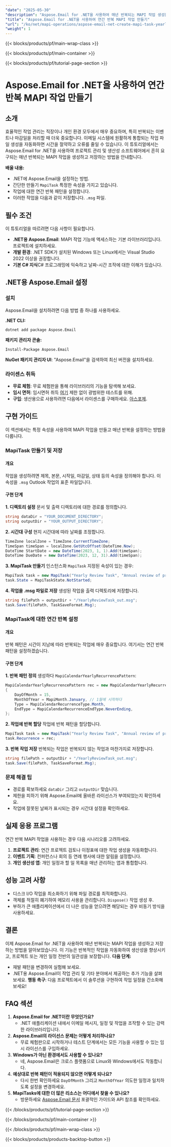 ```yaml
---
"date": "2025-05-30"
"description": "Aspose.Email for .NET을 사용하여 매년 반복되는 MAPI 작업 생성을 자동화하는 방법을 알아보세요. 이 가이드에서는 설정, 작업 속성, 반복 패턴, MSG 파일로 저장하는 방법을 다룹니다."
"title": "Aspose.Email for .NET을 사용하여 연간 반복 MAPI 작업 만들기"
"url": "/ko/net/mapi-operations/aspose-email-net-create-mapi-task-yearly-recurrence/"
"weight": 1
---
```


{{< blocks/products/pf/main-wrap-class >}}

{{< blocks/products/pf/main-container >}}

{{< blocks/products/pf/tutorial-page-section >}}
# Aspose.Email for .NET을 사용하여 연간 반복 MAPI 작업 만들기

## 소개
효율적인 작업 관리는 직장이나 개인 환경 모두에서 매우 중요하며, 특히 반복되는 이벤트나 마감일을 처리할 때 더욱 중요합니다. 이메일 시스템에 원활하게 통합되는 작업 파일 생성을 자동화하면 시간을 절약하고 오류를 줄일 수 있습니다. 이 튜토리얼에서는 Aspose.Email for .NET을 사용하여 프로젝트 관리 및 생산성 소프트웨어에서 흔히 요구되는 매년 반복되는 MAPI 작업을 생성하고 저장하는 방법을 안내합니다.

**배울 내용:**
- .NET에 Aspose.Email을 설정하는 방법.
- 간단한 만들기 `MapiTask` 특정한 속성을 가지고 있습니다.
- 작업에 대한 연간 반복 패턴을 설정합니다.
- 이러한 작업을 다음과 같이 저장합니다. `.msg` 파일.

## 필수 조건
이 튜토리얼을 따르려면 다음 사항이 필요합니다.
- **.NET용 Aspose.Email**: MAPI 작업 기능에 액세스하는 기본 라이브러리입니다. 프로젝트에 설치하세요.
- **개발 환경**: .NET SDK가 설치된 Windows 또는 Linux에서는 Visual Studio 2022 이상을 권장합니다.
- **기본 C# 지식**C# 프로그래밍에 익숙하고 날짜-시간 조작에 대한 이해가 있습니다.

## .NET용 Aspose.Email 설정
### 설치
Aspose.Email을 설치하려면 다음 방법 중 하나를 사용하세요.

**.NET CLI:**
```shell
dotnet add package Aspose.Email
```

**패키지 관리자 콘솔:**
```shell
Install-Package Aspose.Email
```

**NuGet 패키지 관리자 UI**: "Aspose.Email"을 검색하여 최신 버전을 설치하세요.
### 라이센스 취득
- **무료 체험**: 무료 체험판을 통해 라이브러리의 기능을 탐색해 보세요.
- **임시 면허**: 임시면허 취득 [여기](https://purchase.aspose.com/temporary-license/) 제한 없이 광범위한 테스트를 위해.
- **구입**: 생산용으로 사용하려면 다음에서 라이센스를 구매하세요. [아스포제](https://purchase.aspose.com/buy).

## 구현 가이드
이 섹션에서는 특정 속성을 사용하여 MAPI 작업을 만들고 매년 반복을 설정하는 방법을 다룹니다.
### MapiTask 만들기 및 저장
#### 개요
작업을 생성하려면 제목, 본문, 시작일, 마감일, 상태 등의 속성을 정의해야 합니다. 이 속성을 `.msg` Outlook 작업의 표준 파일입니다.
#### 구현 단계
**1. 디렉토리 설정**
문서 및 출력 디렉토리에 대한 경로를 정의합니다.
```csharp
string dataDir = "YOUR_DOCUMENT_DIRECTORY";
string outputDir = "YOUR_OUTPUT_DIRECTORY";
```
**2. 시간대 구성**
현지 시간대에 따라 날짜를 조정합니다.
```csharp
TimeZone localZone = TimeZone.CurrentTimeZone;
TimeSpan timeSpan = localZone.GetUtcOffset(DateTime.Now);
DateTime StartDate = new DateTime(2023, 1, 1).Add(timeSpan);
DateTime DueDate = new DateTime(2023, 12, 31).Add(timeSpan);
```
**3. MapiTask 만들기**
인스턴스화 `MapiTask` 지정된 속성이 있는 경우:
```csharp
MapiTask task = new MapiTask("Yearly Review Task", "Annual review of project milestones.", StartDate, DueDate);
task.State = MapiTaskState.NotStarted;
```
**4. 작업을 .msg 파일로 저장**
생성된 작업을 출력 디렉토리에 저장합니다.
```csharp
string filePath = outputDir + "/YearlyReviewTask_out.msg";
task.Save(filePath, TaskSaveFormat.Msg);
```
### MapiTask에 대한 연간 반복 설정
#### 개요
반복 패턴은 시간이 지남에 따라 반복되는 작업에 매우 중요합니다. 여기서는 연간 반복 패턴을 설정하겠습니다.
#### 구현 단계
**1. 반복 패턴 정의**
생성하다 `MapiCalendarYearlyRecurrencePattern`:
```csharp
MapiCalendarYearlyRecurrencePattern rec = new MapiCalendarYearlyRecurrencePattern
{
    DayOfMonth = 15,
    MonthOfYear = MapiMonth.January, // 1월에 시작하다
    Type = MapiCalendarRecurrenceType.Month,
    EndType = MapiCalendarRecurrenceEndType.NeverEnding,
};
```
**2. 작업에 반복 할당**
작업에 반복 패턴을 할당합니다.
```csharp
MapiTask task = new MapiTask("Yearly Review Task", "Annual review of project milestones.", DateTime.Now, DateTime.Now.AddDays(1));
task.Recurrence = rec;
```
**3. 반복 작업 저장**
반복되는 작업은 반복되지 않는 작업과 마찬가지로 저장합니다.
```csharp
string filePath = outputDir + "/YearlyReviewTask_out.msg";
task.Save(filePath, TaskSaveFormat.Msg);
```
### 문제 해결 팁
- 경로를 확보하세요 `dataDir` 그리고 `outputDir` 맞습니다.
- 제한을 피하기 위해 Aspose.Email에 올바른 라이선스가 부여되었는지 확인하세요.
- 작업에 잘못된 날짜가 표시되는 경우 시간대 설정을 확인하세요.
## 실제 응용 프로그램
연간 반복 MAPI 작업을 사용하는 경우 다음 시나리오를 고려하세요.
1. **프로젝트 관리**: 연간 프로젝트 검토나 이정표에 대한 작업 생성을 자동화합니다.
2. **이벤트 기획**: 컨퍼런스나 회의 등 연례 행사에 대한 알림을 설정합니다.
3. **개인 생산성 앱**: 개인 일정과 할 일 목록을 매년 관리하는 앱과 통합합니다.
## 성능 고려 사항
- 디스크 I/O 작업을 최소화하기 위해 파일 경로를 최적화합니다.
- 객체를 적절히 폐기하여 메모리 사용을 관리합니다. `Dispose()` 작업 생성 후.
- 부하가 큰 애플리케이션에서 더 나은 성능을 얻으려면 해당되는 경우 비동기 방식을 사용하세요.
## 결론
이제 Aspose.Email for .NET을 사용하여 매년 반복되는 MAPI 작업을 생성하고 저장하는 방법을 알아보았습니다. 이 기능은 반복적인 작업을 자동화하여 생산성을 향상시키고, 프로젝트 또는 개인 일정 전반의 일관성을 보장합니다.
**다음 단계:**
- 재발 패턴을 변경하여 실험해 보세요.
- .NET용 Aspose.Email이 작업 관리 및 기타 분야에서 제공하는 추가 기능을 살펴보세요.
**행동 촉구**: 다음 프로젝트에서 이 솔루션을 구현하여 작업 일정을 간소화해보세요!
## FAQ 섹션
1. **Aspose.Email for .NET이란 무엇인가요?**
   - .NET 애플리케이션 내에서 이메일 메시지, 일정 및 작업을 조작할 수 있는 강력한 라이브러리입니다.
2. **Aspose.Email의 라이선스 문제는 어떻게 처리하나요?**
   - 무료 체험판으로 시작하거나 테스트 단계에서는 모든 기능을 사용할 수 있는 임시 라이선스를 구입하세요.
3. **Windows가 아닌 환경에서도 사용할 수 있나요?**
   - 네, Aspose.Email은 크로스 플랫폼으로 Linux와 Windows에서도 작동합니다.
4. **예상대로 반복 패턴이 적용되지 않으면 어떻게 되나요?**
   - 다시 한번 확인하세요 `DayOfMonth` 그리고 `MonthOfYear` 의도한 일정과 일치하도록 설정을 변경하세요.
5. **MapiTasks에 대한 더 많은 리소스는 어디에서 찾을 수 있나요?**
   - 방문하세요 [Aspose.Email 문서](https://reference.aspose.com/email/net/) 포괄적인 가이드와 API 참조를 확인하세요.

{{< /blocks/products/pf/tutorial-page-section >}}

{{< /blocks/products/pf/main-container >}}

{{< /blocks/products/pf/main-wrap-class >}}

{{< blocks/products/products-backtop-button >}}